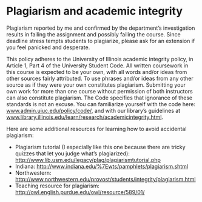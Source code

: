 # Plagiarism and academic integrity

Plagiarism reported by me and confirmed by the department’s
investigation results in failing the assignment and possibly failing
the course. Since deadline stress tempts students to plagiarize,
please ask for an extension if you feel panicked and desperate.

This policy adheres to the University of Illinois academic integrity
policy, in Article 1, Part 4 of the University Student Code. All
written coursework in this course is expected to be your own, with all
words and/or ideas from other sources fairly attributed. To use
phrases and/or ideas from any other source as if they were your own
constitutes plagiarism. Submitting your own work for more than one
course without permission of both instructors can also constitute
plagiarism. The Code specifies that ignorance of these standards is
not an excuse. You can familiarize yourself with the code here:
www.admin.uiuc.edu/policy/code/, and with our library’s guidelines at
www.library.illinois.edu/learn/research/academicintegrity.html.

Here are some additional resources for learning how to avoid
accidental plagiarism:

- Plagiarism tutorial (I especially like this one because there are
  tricky quizzes that let you judge what’s plagiarized):
  <http://www.lib.usm.edu/legacy/plag/plagiarismtutorial.php>
- Indiana: <http://www.indiana.edu/%7Ewts/pamphlets/plagiarism.shtml>
- Northwestern:
  <http://www.northwestern.edu/provost/students/integrity/plagiarism.html>
- Teaching resource for plagiarism:
  <http://owl.english.purdue.edu/owl/resource/589/01/>